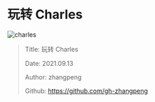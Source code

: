 # 玩转 Charles

![charles](https://img.zhangpeng.site/2021/09/13/1.jpg)





> Title: 玩转 Charles
>
> Date: 2021.09.13
>
> Author: zhangpeng
>
> Github: <https://github.com/gh-zhangpeng>

